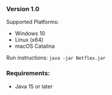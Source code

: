 ### Version 1.0

Supported Platforms:
- Windows 10
- Linux (x64)
- macOS Catalina

Run instructions:
```java -jar Netflex.jar```

### Requirements:
- Java 15 or later
